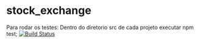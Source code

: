 # stock_exchange
Para rodar os testes: Dentro do diretorio src de cada projeto executar npm test;
[![Build Status](https://travis-ci.org/brunovitorprado/stock-portifolio-microservice.js.svg?branch=master)](https://travis-ci.org/brunovitorprado/stock-portifolio-microservice.js)

